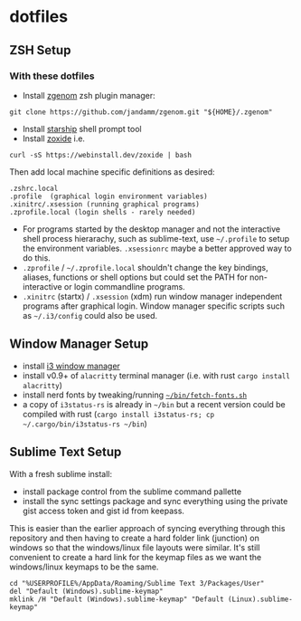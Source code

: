 # dotfiles

## ZSH Setup

### With these dotfiles

- Install [zgenom](https://github.com/jandamm/zgenom) zsh plugin manager:

```
git clone https://github.com/jandamm/zgenom.git "${HOME}/.zgenom"
```

- Install [starship](https://starship.rs/guide/#%F0%9F%9A%80-installation) shell prompt tool
- Install [zoxide](https://github.com/ajeetdsouza/zoxide#installation) i.e.

```
curl -sS https://webinstall.dev/zoxide | bash
```

Then add local machine specific definitions as desired:

```
.zshrc.local
.profile  (graphical login environment variables)
.xinitrc/.xsession (running graphical programs)
.zprofile.local (login shells - rarely needed)
```

- For programs started by the desktop manager and not the interactive shell process hierarachy, such as sublime-text, use `~/.profile` to setup the environment variables. `.xsessionrc` maybe a better approved way to do this.
- `.zprofile` / `~/.zprofile.local`  shouldn't change the key bindings, aliases, functions or shell options but could set the PATH for non-interactive or login commandline programs.
- `.xinitrc` (startx) / `.xsession` (xdm) run window manager independent programs after graphical login. Window manager specific scripts such as `~/.i3/config` could also be used.

## Window Manager Setup

- install [i3 window manager](https://i3wm.org/downloads/)
- install v0.9+ of `alacritty` terminal manager (i.e. with rust `cargo install alacritty`)
- install nerd fonts by tweaking/running [`~/bin/fetch-fonts.sh`](./bin/fetch-fonts.sh)
- a copy of `i3status-rs` is already in `~/bin` but a recent version could be compiled with rust (`cargo install i3status-rs; cp ~/.cargo/bin/i3status-rs ~/bin`)

## Sublime Text Setup

With a fresh sublime install:
- install package control from the sublime command pallette
- install the sync settings package and sync everything using the private gist access token and gist id from keepass.

This is easier than the earlier approach of syncing everything through this repository and then having to create a
hard folder link (junction) on windows so that the windows/linux file layouts were similar. It's still convenient to
create a hard link for the keymap files as we want the windows/linux keymaps to be the same.

```
cd "%USERPROFILE%/AppData/Roaming/Sublime Text 3/Packages/User"
del "Default (Windows).sublime-keymap"
mklink /H "Default (Windows).sublime-keymap" "Default (Linux).sublime-keymap"
```
